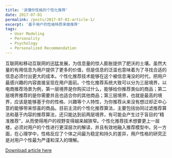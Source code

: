 ```yaml
---
title: '读懂你性格的个性化推荐'
date: 2017-07-01
permalink: /posts/2017-07-01-article-1/
excerpt: '基于用户的性格特质来做推荐'
tags:
  - User Modeling
  - Personality
  - Psychology
  - Personalized Recommendation
---
```


   互联网和移动互联网的迅猛发展，为信息量的惊人膨胀提供了肥沃的土壤。虽然大量的有用信息为用户提供了更多的价值，但是信息的泛滥也意味着为了寻找合适的信息必须付出更大的成本。个性化推荐技术能够在这个被信息淹没的时代，把用户最感兴趣的内容直接呈现在用户面前。个性化推荐系统大致可以分为三层境界，以电商推荐场景为例，第一层境界是你购买过什么，能够给你推荐类似的商品；第二层境界推荐的是你需要并且也适合你的其他商品；第三层境界，也就是最高的境界，应该是能够基于你的性格、兴趣等个人特性，为你推荐从来没有想过却正中心意的能够带来惊喜的商品。目前主流的个性化推荐算法，主要包括协同过滤推荐算法和基于内容的推荐算法，还只能达到前两层境界，有可能会产生过于盲目的“精准推荐”，从而使得用户的视野变得越来越狭窄。个性化推荐技术想要更上一层楼，必须对用户的个性进行更深层次的解读，并且有效地融入推荐模型中。另一方面，在心理学中，性格反应了个体之间最为稳定和持久的差异，用户性格的研究正是对用户个性最为严谨和深入的理解。
   

[Download article here](https://zhfzhmsra.github.io/files/2017_ai_personality_rec.pdf)